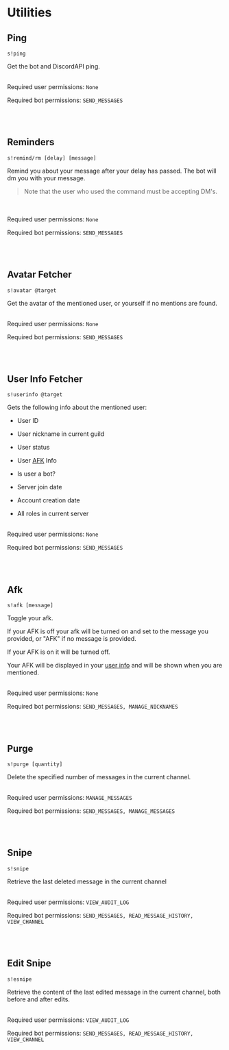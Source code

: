 # Utilities

## Ping

``s!ping``

Get the bot and DiscordAPI ping.
<br/><br/>

Required user permissions: ``None``

Required bot permissions: ``SEND_MESSAGES``

<br/><br/>
## Reminders
``s!remind/rm [delay] [message]``

Remind you about your message after your delay has passed. The bot will dm you with your message.

> Note that the user who used the command must be accepting DM's.

<br/><br/>
Required user permissions: ``None``

Required bot permissions: ``SEND_MESSAGES``

<br/><br/>
## Avatar Fetcher
``s!avatar @target``

Get the avatar of the mentioned user, or yourself if no mentions are found.
<br/><br/>

Required user permissions: ``None``

Required bot permissions: ``SEND_MESSAGES``

<br/><br/>
## User Info Fetcher
``s!userinfo @target``

Gets the following info about the mentioned user:

+ User ID

+ User nickname in current guild

+ User status

+ User [AFK](utilities.md#Afk) Info

+ Is user a bot?

+ Server join date

+ Account creation date

+ All roles in current server
<br/><br/>

Required user permissions: ``None``

Required bot permissions: ``SEND_MESSAGES``

<br/><br/>
## Afk

``s!afk [message]``

Toggle your afk.

If your AFK is off your afk will be turned on and set to the message you provided, or "AFK" if no message is provided.

If your AFK is on it will be turned off.

Your AFK will be displayed in your [user info](#user-info-fetcher) and will be shown when you are mentioned.
<br/><br/>

Required user permissions: ``None``

Required bot permissions: ``SEND_MESSAGES, MANAGE_NICKNAMES``

<br/><br/>
## Purge

``s!purge [quantity]``

Delete the specified number of messages in the current channel. 
<br/><br/>

Required user permissions: ``MANAGE_MESSAGES``

Required bot permissions: ``SEND_MESSAGES, MANAGE_MESSAGES``

<br/><br/>
## Snipe

``s!snipe``

Retrieve the last deleted message in the current channel
<br/><br/>

Required user permissions: ``VIEW_AUDIT_LOG``

Required bot permissions: ``SEND_MESSAGES, READ_MESSAGE_HISTORY, VIEW_CHANNEL``

<br/><br/>
## Edit Snipe

``s!esnipe``

Retrieve the content of the last edited message in the current channel, both before and after edits.
<br/><br/>

Required user permissions: ``VIEW_AUDIT_LOG``

Required bot permissions: ``SEND_MESSAGES, READ_MESSAGE_HISTORY, VIEW_CHANNEL``
